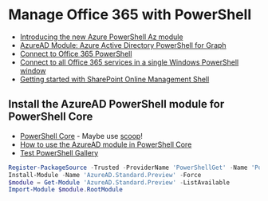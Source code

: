 # Manage Office 365 with PowerShell

* [Introducing the new Azure PowerShell Az module](https://docs.microsoft.com/en-us/powershell/azure/new-azureps-module-az)
* [AzureAD Module: Azure Active Directory PowerShell for Graph](https://docs.microsoft.com/en-us/powershell/module/azuread/)
* [Connect to Office 365 PowerShell](https://docs.microsoft.com/en-us/office365/enterprise/powershell/connect-to-office-365-powershell)
* [Connect to all Office 365 services in a single Windows PowerShell window](https://docs.microsoft.com/en-us/office365/enterprise/powershell/connect-to-all-office-365-services-in-a-single-windows-powershell-window)
* [Getting started with SharePoint Online Management Shell](https://docs.microsoft.com/en-us/powershell/sharepoint/sharepoint-online/connect-sharepoint-online?view=sharepoint-ps)

## Install the AzureAD PowerShell module for PowerShell Core

* [PowerShell Core](https://github.com/PowerShell/PowerShell) - Maybe use [scoop](/Internet/Scoop.md)!
* [How to use the AzureAD module in PowerShell Core](https://blogs.endjin.com/2019/05/how-to-use-the-azuread-module-in-powershell-core/)
* [Test PowerShell Gallery](https://www.poshtestgallery.com/)

```PowerShell
Register-PackageSource -Trusted -ProviderName 'PowerShellGet' -Name 'Posh Test Gallery' -Location 'https://www.poshtestgallery.com/api/v2/'
Install-Module -Name 'AzureAD.Standard.Preview' -Force
$module = Get-Module 'AzureAD.Standard.Preview' -ListAvailable
Import-Module $module.RootModule
```
